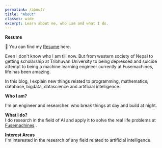 ```yaml
---
permalink: /about/
title: "About"
classes: wide
excerpt: Learn about me, who iam and what I do. 
---
```

**Resume**

📃 You can find my [Resume](https://drive.google.com/file/d/1S5wtdWJVmrDb2f_YPwLhAYNYr3E2f3cJ/view?usp=sharing) here.


Even I don't know who I am till now. But from western society of Nepal to getting scholarship at Tribhuvan University to being depressed and suicide attempt to being a machine learning engineer currently at Fusemachines, life has been amazing.

In this blog, I explain new things related to programming, mathematics, database, bigdata, datascience and  artificial intelligence.  

**Who I am?**  

I'm an engineer and researcher.
who break things at day and build at night.

**What I do?**  
I do research in the field of AI and apply it to solve the real life problems at [Fusemachines](https://fusemachines.com) . 

**Interest Areas**  
I'm interested in the research of any field related to artificial intelligence.

